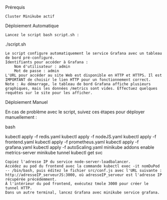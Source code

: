 Prérequis

    Cluster Minikube actif

Déploiement Automatique

    Lancez le script bash script.sh :
./script.sh

    Le script configure automatiquement le service Grafana avec un tableau de bord pré-configuré.
    Identifiants pour accéder à Grafana :
        Nom d'utilisateur : admin
        Mot de passe : admin
    L'URL pour accéder au site Web est disponible en HTTP et HTTPS. Il est IMPORTANT de choisir le lien HTTP pour un fonctionnement correct.
    Note : Au démarrage, le tableau de bord Grafana affiche plusieurs graphiques, mais les données /metrics sont vides. Effectuez quelques requêtes sur le site pour les afficher.

Déploiement Manuel

En cas de problème avec le script, suivez ces étapes pour déployer manuellement :

bash

kubectl apply -f redis.yaml
kubectl apply -f nodeJS.yaml
kubectl apply -f frontend.yaml
kubectl apply -f prometheus.yaml
kubectl apply -f grafana.yaml
kubectl apply -f autoScaling.yaml
minikube addons enable metrics-server
minikube tunnel
kubectl get svc

    Copiez l'adresse IP du service node-server-loadbalancer.
    Accédez au pod du frontend avec la commande kubectl exec -it nomDuPod -- /bin/bash, puis éditez le fichier src/conf.js avec l'URL suivante : http://adresseIP_serveurJS:3000, où adresseIP_serveur est l'adresse IP récupérée précédemment.
    À l'intérieur du pod frontend, exécutez tmole 3000 pour créer le tunnel HTTP.
    Dans un autre terminal, lancez Grafana avec minikube service grafana.
